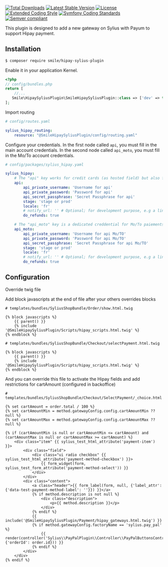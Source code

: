 [![Total Downloads](https://img.shields.io/packagist/dt/smile/hipay-sylius-plugin.svg?maxAge=86400)](https://packagist.org/packages/smile/hipay-sylius-plugin) [![Latest Stable Version](https://img.shields.io/packagist/v/smile/hipay-sylius-plugin.svg?maxAge=86400)](https://packagist.org/packages/smile/hipay-sylius-plugin) [![License](https://img.shields.io/packagist/l/smile/hipay-sylius-plugin.svg?maxAge=86400)](https://packagist.org/packages/smile/hipay-sylius-plugin) [![Extended Coding Style](https://img.shields.io/badge/ECS-PSR12-orange.svg?maxAge=86400)](https://www.php-fig.org/psr/psr-12/)  [![Symfony Coding Standards](https://img.shields.io/badge/Symfony-Coding_Standards-orange.svg?maxAge=86400)](https://symfony.com/doc/current/contributing/code/standards.html)
[![Semver compliant](https://img.shields.io/badge/Semver-2.0.0-yellow.svg?maxAge=86400)](https://semver.org/spec/v2.0.0.html) 



This plugin is designed to add a new gateway on Sylius with Payum to support Hipay payment.

## Installation 

```bash
$ composer require smile/hipay-sylius-plugin
```

Enable it in your application Kernel.

```php
<?php
// config/bundles.php
return [
    //...
   Smile\HipaySyliusPlugin\SmileHipaySyliusPlugin::class => ['dev' => true, 'test' => true],
];
```

Import routing

```yaml
# config/routes.yaml

sylius_hipay_routing:
    resource: "@SmileHipaySyliusPlugin/config/routing.yaml"
```

Configure your credentials.
In the first node called `api`, you must fill in the main account credentials.
In the second node called `api_moto`, you must fill in the Mo/To account credentials.

```yaml
# config/packages/sylius_hipay.yaml

sylius_hipay:
    # The "api" key works for credit cards (as hosted field) but also for paiement 3x/4x
    api:
        api_private_username: 'Username for api'
        api_private_password: 'Password for api'
        api_secret_passphrase: 'Secret Passphrase for api'
        stage: 'stage or prod'
        locale: 'fr'
        # notify_url: '' # Optional; for development purpose, e.g a link to a requestbin listener.
        do_refunds: true

    # The "api_moto" key is a dedicated creddential for Mo/To paiements
    api_moto:
        api_private_username: 'Username for api Mo/TO'
        api_private_password: 'Password for api Mo/TO'
        api_secret_passphrase: 'Secret Passphrase for api Mo/TO'
        stage: 'stage or prod'
        locale: 'fr'
        # notify_url: '' # Optional; for development purpose, e.g a link to a requestbin listener.
        do_refunds: true
```

## Configuration

Override twig file

Add block javascripts at the end of file after your others overrides blocks
```twig
# templates/bundles/SyliusShopBundle/Order/show.html.twig

{% block javascripts %}
    {{ parent() }}
    {% include '@SmileHipaySyliusPlugin/Scripts/hipay_scripts.html.twig' %}
{% endblock %}
```

```twig
# templates/bundles/SyliusShopBundle/Checkout/selectPayment.html.twig

{% block javascripts %}
    {{ parent() }}
    {% include '@SmileHipaySyliusPlugin/Scripts/hipay_scripts.html.twig' %}
{% endblock %}
```

And you can override this file to activate the Hipay fields and add restrictions for cartAmount (configured in backoffice)
```twig
# templates/bundles/SyliusShopBundle/Checkout/SelectPayment/_choice.html.twig

{% set cartAmount = order.total / 100 %}
{% set cartAmountMin = method.gatewayConfig.config.cartAmountMin ?? null %}
{% set cartAmountMax = method.gatewayConfig.config.cartAmountMax ?? null %}

{% if (cartAmountMin is null or cartAmountMin <= cartAmount) and (cartAmountMax is null or cartAmountMax >= cartAmount) %}
    <div class="item" {{ sylius_test_html_attribute('payment-item') }}>
        <div class="field">
            <div class="ui radio checkbox" {{ sylius_test_html_attribute('payment-method-checkbox') }}>
                {{ form_widget(form, sylius_test_form_attribute('payment-method-select')) }}
            </div>
        </div>
        <div class="content">
            <a class="header">{{ form_label(form, null, {'label_attr': {'data-test-payment-method-label': ''}}) }}</a>
            {% if method.description is not null %}
                <div class="description">
                    <p>{{ method.description }}</p>
                </div>
            {% endif %}
            {{ include('@SmileHipaySyliusPlugin/Payment/hipay_gateways.html.twig') }}
            {% if method.gatewayConfig.factoryName == 'sylius.pay_pal' %}
                {{ render(controller('Sylius\\PayPalPlugin\\Controller\\PayPalButtonsController:renderPaymentPageButtonsAction', {'orderId': order.id})) }}
            {% endif %}
        </div>
    </div>
{% endif %}
```
